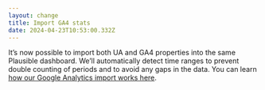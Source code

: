 ```yaml
---
layout: change
title: Import GA4 stats
date: 2024-04-23T10:53:00.332Z
---
```

It’s now possible to import both UA and GA4 properties into the same Plausible dashboard. We’ll automatically detect time ranges to prevent double counting of periods and to avoid any gaps in the data. You can learn [how our Google Analytics import works here](https://plausible.io/docs/google-analytics-import).